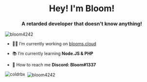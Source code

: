 <h1 align="center">Hey! I'm Bloom!</h1>
<h3 align="center">A retarded developer that doesn't know anything!</h3>

<p align="left"> <img src="https://komarev.com/ghpvc/?username=bloom4242" alt="bloom4242" /> </p>

- 👨‍💻 I’m currently working on [blooms.cloud](https://blooms.cloud)

- 📚 I’m currently learning **Node.JS & PHP**

- 📲 How to reach me **Discord: Bloom#1337**

<p><img align="left" src="https://github-readme-stats.vercel.app/api/top-langs/?username=bloom4242" alt="coldrbx" /></p>

<p>&nbsp;<img align="center" src="https://github-readme-stats.vercel.app/api?username=bloom4242&show_icons=true&theme=radical" alt="bloom4242" /></p>
